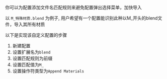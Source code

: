 你可以为配置添加文件名匹配规则来避免配置弹出选择菜单，加快导入

以 `M_特殊材质.blend` 为例子, 用户希望有一个配置能识别此种以M_开头的blend文件，导入其所有材质

以下是实现该自定义配置的步骤
1. 新建配置
2. 设置扩展名为`blend`
3. 设置匹配规则为前缀
4. 设置匹配值为`M_`
5. 设置操作符类型为`Append Materials`